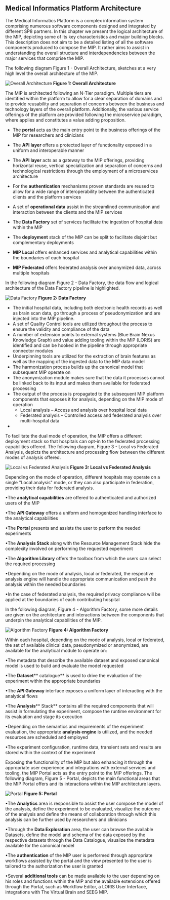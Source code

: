 
## Medical Informatics Platform Architecture

The Medical Informatics Platform is a complex information system comprising numerous software components designed and integrated by different SP8 partners. In this chapter we present the logical architecture of the MIP, depicting some of its key characteristics and major building blocks. This description does not aim to be a detailed listing of all the software components produced to compose the MIP. It rather aims to assist in understanding the overall structure and interdependencies between the major services that comprise the MIP.

The following diagram Figure 1 - Overall Architecture, sketches at a very high level the overall architecture of the MIP. 

![Overall Architecture](/images/architecture.png)
**Figure 1: Overall Architecture**

The MIP is architected following an N-Tier paradigm. Multiple tiers are identified within the platform to allow for a clear separation of domains and to provide reusability and separation of concerns between the business and technology layers of the overall platform. Additionally, the various service offerings of the platform are provided following the microservice paradigm, where applies and constitutes a value adding proposition.

- The **portal** acts as the main entry point to the business offerings of the MIP for researchers and clinicians
- The **API layer** offers a protected layer of functionality exposed in a uniform and interoperable manner
- The **API layer** acts as a gateway to the MIP offerings, providing horizontal reuse, vertical specialization and separation of concerns and technological restrictions through the employment of a microservices architecture
- For the **authentication** mechanisms proven standards are reused to allow for a wide range of interoperability between the authenticated clients and the platform services
- A set of **operational data** assist in the streamlined communication and interaction between the clients and the MIP services
- The **Data Factory** set of services facilitate the ingestion of hospital data within the MIP
- The **deployment** stack of the MIP can be split to facilitate disjoint but complementary deployments

- **MIP Local** offers enhanced services and analytical capabilities within the boundaries of each hospital
- **MIP Federated** offers federated analysis over anonymized data, across multiple hospitals

In the following diagram Figure 2 - Data Factory, the data flow and logical architecture of the Data Factory pipeline is highlighted.

![Data Factory](/images/data_factory.png)
**Figure 2: Data Factory**

- The initial hospital data, including both electronic health records as well as brain scan data, go through a process of pseudonymization and are injected into the MIP pipeline.
- A set of Quality Control tools are utilized throughout the process to ensure the validity and compliance of the data
- A number of extension points to external systems (Blue Brain Nexus Knowledge Graph) and value adding tooling within the MIP (LORIS) are identified and can be hooked in the pipeline through appropriate connector modules
- Underpinning tools are utilized for the extraction of brain features as well as the mapping of the ingested data to the MIP data model
- The harmonization process builds up the canonical model that subsequent MIP operate on
- The anonymization module makes sure that the data it processes cannot be linked back to its input and makes them available for federated processing
- The output of the process is propagated to the subsequent MIP platform components that exposes it for analysis, depending on the MIP mode of operation
  - Local analysis – Access and analysis over hospital local data
  - Federated analysis – Controlled access and federated analysis over multi-hospital data
-

To facilitate the dual mode of operation, the MIP offers a different deployment stack so that hospitals can opt-in to the federated processing capabilities offered. The following diagram, Figure 3 - Local vs Federated Analysis, depicts the architecture and processing flow between the different modes of analysis offered.

![Local vs Federated Analysis](/images/local_federated_analysis.png)
**Figure 3: Local vs Federated Analysis**

Depending on the mode of operation, different hospitals may operate on a single &quot;Local analysis&quot; mode, or they can also participate in federation, providing their data for federated analysis.

•The **analytical capabilities** are offered to authenticated and authorized users of the MIP

•The **API Gateway** offers a uniform and homogenized handling interface to the analytical capabilities

•The **Portal** presents and assists the user to perform the needed experiments

•The **Analysis Stack** along with the Resource Management Stack hide the complexity involved on performing the requested experiment

•The **Algorithm Library** offers the toolbox from which the users can select the required processing

•Depending on the mode of analysis, local or federated, the respective analysis engine will handle the appropriate communication and push the analysis within the needed boundaries

•In the case of federated analysis, the required privacy compliance will be applied at the boundaries of each contributing hospital

In the following diagram, Figure 4 - Algorithm Factory, some more details are given on the architecture and interactions between the components that underpin the analytical capabilities of the MIP.

![Algorithm Factory](/images/algorithm_factory.png)
**Figure 4: Algorithm Factory**

Within each hospital, depending on the mode of analysis, local or federated, the set of available clinical data, pseudonymized or anonymized, are available for the analytical module to operate on:

•The metadata that describe the available dataset and exposed canonical model is used to build and evaluate the model requested

•The **Dataset**** catalogue** is used to drive the evaluation of the experiment within the appropriate boundaries

•The **API Gateway** interface exposes a uniform layer of interacting with the analytical flows

•The **Analysis**** Stack** contains all the required components that will assist in formulating the experiment, compose the runtime environment for its evaluation and stage its execution

•Depending on the semantics and requirements of the experiment evaluation, the appropriate **analysis engine** is utilized, and the needed resources are scheduled and employed

•The experiment configuration, runtime data, transient sets and results are stored within the context of the experiment

Exposing the functionality of the MIP but also enhancing it through the appropriate user experience and integrations with external services and tooling, the MIP Portal acts as the entry point to the MIP offerings. The following diagram, Figure 5 - Portal, depicts the main functional areas that the MIP Portal offers and its interactions within the MIP architecture layers.

![Portal](/images/portal.png)
**Figure 5: Portal**

•The **Analytics** area is responsible to assist the user compose the model of the analysis, define the experiment to be evaluated, visualize the outcome of the analysis and define the means of collaboration through which this analysis can be further used by researchers and clinicians

•Through the **Data Exploration** area, the user can browse the available Datasets, define the model and schema of the data exposed by the respective datasets through the Data Catalogue, visualize the metadata available for the canonical model

•The **authentication** of the MIP user is performed through appropriate workflows assisted by the portal and the view presented to the user is tailored to the authorization the user is granted

•Several **additional tools** can be made available to the user depending on his roles and functions within the MIP and the available extensions offered through the Portal, such as Workflow Editor, a LORIS User Interface, integrations with The Virtual Brain and SEEG MIP.

